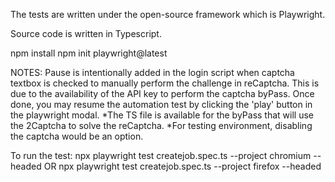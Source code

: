 The tests are written under the open-source framework which is Playwright.

Source code is written in Typescript.

npm install
npm init playwright@latest

NOTES:
Pause is intentionally added in the login script when captcha textbox is checked to manually perform the challenge in reCaptcha. This is due to the availability of the API key to perform the captcha byPass.
Once done, you may resume the automation test by clicking the 'play' button in the playwright modal.
*The TS file is available for the byPass that will use the 2Captcha to solve the reCaptcha.
*For testing environment, disabling the captcha would be an option.

To run the test:
npx playwright test createjob.spec.ts --project chromium --headed
OR
npx playwright test createjob.spec.ts --project firefox --headed

